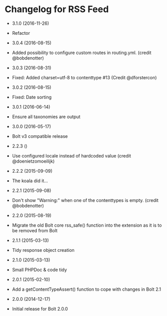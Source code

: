 # Changelog for RSS Feed

* 3.1.0 (2016-11-26)
 * Refactor

* 3.0.4 (2016-08-15)
 * Added possibility to configure custom routes in routing.yml. (credit @bobdenotter)

* 3.0.3 (2016-08-31)
 * Fixed: Added charset=utf-8 to contenttype #13 (Credit @dforstercon)

* 3.0.2 (2016-08-15)
 * Fixed: Date sorting

* 3.0.1 (2016-06-14)
 * Ensure all taxonomies are output

* 3.0.0 (2016-05-17)
 * Bolt v3 compatible release

* 2.2.3 ()
 * Use configured locale instead of hardcoded value (credit @doenietzomoeilijk)

* 2.2.2 (2015-09-09)
 * The koala did it…

* 2.2.1 (2015-09-08)
 * Don't show "Warning:" when one of the contenttypes is empty. (credit @bobdenotter)

* 2.2.0 (2015-08-19)
 * Migrate the old Bolt core rss_safe() function into the extension as it is to be removed from Bolt

* 2.1.1 (2015-03-13)
 * Tidy response object creation

* 2.1.0 (2015-03-13)
 * Small PHPDoc & code tidy

* 2.0.1 (2015-02-10)

 * Add a getContentTypeAssert() function to cope with changes in Bolt 2.1

* 2.0.0 (2014-12-17)

 * Initial release for Bolt 2.0.0
